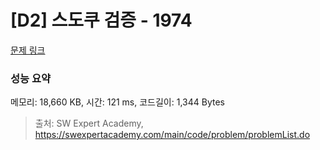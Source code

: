 # [D2] 스도쿠 검증 - 1974 

[문제 링크](https://swexpertacademy.com/main/code/problem/problemDetail.do?contestProbId=AV5Psz16AYEDFAUq) 

### 성능 요약

메모리: 18,660 KB, 시간: 121 ms, 코드길이: 1,344 Bytes



> 출처: SW Expert Academy, https://swexpertacademy.com/main/code/problem/problemList.do
